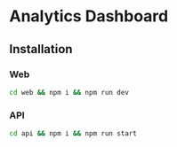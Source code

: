 # Analytics Dashboard

## Installation
### Web
```bash
cd web && npm i && npm run dev
```
### API
```bash
cd api && npm i && npm run start
```